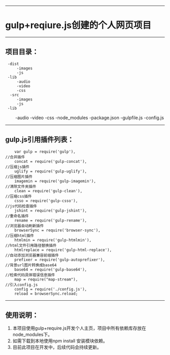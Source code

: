 ---
# gulp+reqiure.js创建的个人网页项目

***

## 项目目录：

 	 -dist                        
         -images                 
         -js
	 -lib
         -audio
         -video
         -css
      -src
         -images
         -js
	 -lib
         -audio
         -video
         -css
       -node_modules
       -package.json
       -gulpfile.js
       -config.js
 	
***
## gulp.js引用插件列表：
``` stylus
	var gulp = require('gulp'),
//合并插件
    concat = require('gulp-concat'),
//压缩js插件
    uglify = require('gulp-uglify'),
//压缩图片插件
    imagemin = require('gulp-imagemin'),
//清除文件夹插件
    clean = require('gulp-clean'),
//压缩css插件
    csso = require('gulp-csso'),
//js代码检查插件
    jshint = require('gulp-jshint'),
//重命名插件
    rename = require('gulp-rename'),
//浏览器自动刷新插件
    browserSync = require('browser-sync'),
//压缩html插件
    htmlmin = require('gulp-htmlmin'),
//html文件引用路径替换插件
    htmlreplace = require('gulp-html-replace'),
//自动添加浏览器兼容前缀插件
    prefixer = require('gulp-autoprefixer'),
//背景url图片转换成base64
    base64 = require('gulp-base64'),
//检索代码具体错误信息插件
    map = require("map-stream"),
//引入config.js
    config = require('./config.js'),
    reload = browserSync.reload;
```
***

## 使用说明：

 1. 本项目使用gulp+require.js开发个人主页，项目中所有依赖库存放在node_modules下。
 2. 如需下载到本地使用npm install 安装模块依赖。
 3. 目前此项目在开发中，后续代码会持续更新。


